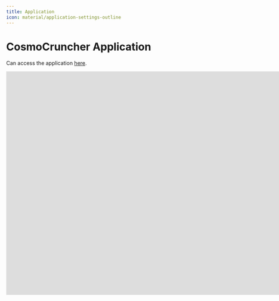 ```yaml
---
title: Application
icon: material/application-settings-outline
---
```


# CosmoCruncher Application

<!-- <div class="grid cards" markdown>

https://pictogrammers.com/library/mdi/

https://squidfunk.github.io/mkdocs-material/reference/icons-emojis/

- :fontawesome-brands-html5: __HTML__ for content and structure
- :fontawesome-brands-js: __JavaScript__ for interactivity
- :fontawesome-brands-css3: __CSS__ for text running out of boxes
- :fontawesome-brands-internet-explorer: __Internet Explorer__ ... huh?

</div> -->


<!-- https://huggingface.co/docs/hub/en/spaces-github-actions -->

<!-- https://www.mkdocs.org/user-guide/deploying-your-docs/#deploying-your-docs -->

<!-- https://www.gradio.app/guides/sharing-your-app -->

Can access the application [here](https://huggingface.co/spaces/Harry45/hello_world).

<iframe
	src="https://harry45-hello-world.hf.space"
	frameborder="0"
	width="1600"
	height="600"
></iframe>